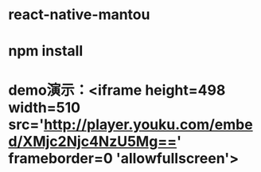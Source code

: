 # react-native-mantou

# npm install

# demo演示：<iframe height=498 width=510 src='http://player.youku.com/embed/XMjc2Njc4NzU5Mg==' frameborder=0 'allowfullscreen'></iframe>
